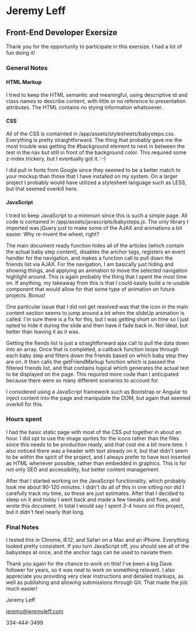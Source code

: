 # Jeremy Leff
## Front-End Developer Exersize

Thank you for the opportunity to participate in this exersize. I had a lot of fun doing it!

### General Notes

#### HTML Markup
I tried to keep the HTML semantic and meaningful, using descriptive id and class names to describe content, with little or no reference to presentation attributes. The HTML contains no stying information whatsoever.

#### CSS
All of the CSS is containted in /app/assets/stylesheets/babysteps.css. Everything is pretty straightforward. The thing that probably gave me the most trouble was getting the #background element to nest in between the test in the nav but still in front of the background color. This required some z-index trickery, but I eventually got it.  :-)

I did pull in fonts from Google since they seemed to be a better match to your mockup than those that I have installed on my system. On a larger project I probably would have utilized a stylesheet language such as LESS, but that seemed overkill here.

#### JavaScript
I tried to keep JavaScript to a minimum since this is such a simple page. All code is contained in /app/assets/javascripts/babysteps.js. The only library I imported was jQuery just to make some of the AJAX and animations a bit easier. Why re-invent the wheel, right?

The main document ready function hides all of the articles (which contain the actual baby step content), disables the anchor tags, registers an event handler for the navigation, and makes a function call to pull down the friends list via AJAX. For the navigation, I am basically just hiding and showing things, and applying an animation to move the selected navigation highlight around. This is again probably the thing that I spent the most time on. If anything, my takeaway from this is that I could easily build a re-usable component that would allow for that some type of animation on future projects. Bonus!

One particular issue that I did not get resolved was that the icon in the main content section seems to jump around a bit when the slideUp animation is called. I'm sure there is a fix for this, but I was getting short on time so I just opted to hide it during the slide and then have it fade back in. Not ideal, but better than leaving it as it was.

Getting the fiends list is just a straightforward ajax call to pull the data down into an array. Once that is completed, a callback function loops through each baby step and filters down the friends based on which baby step they are on. It then calls the getFriendMarkup function which is passed the filtered friends list, and that contains logical which generates the actual text to be displayed on the page. This required more code than I anticipated because there were so many different scenarios to account for.

I considered using a JavaScript framework such as Bootstrap or Angular to inject content into the page and manipulate the DOM, but again that seemed overkill for this.

### Hours spent
I had the basic static page with most of the CSS put together in about an hour. I did opt to use the image sprites for the icons rather than the files since this needs to be production ready, and that cost me a bit more time. I also noticed there was a header with text already on it, but that didn't seem to be within the spirit of the project, and I always prefer to have text inserted as HTML whenever possible, rather than embedded in graphics. This is for not only SEO and accessibility, but better content management.

After that I started working on the JavaScript functionality, which probably took me about 90-120 minutes. I didn't do all of this in one sitting nor did I carefully track my time, so these are just estimates. After that I decided to sleep on it and today I went back and made a few tweaks and fixes, and wrote this document. In total I would say I spent 3-4 hours on this project, but it didn't feel nearly that long.

### Final Notes
I tested this in Chrome, IE12, and Safari on a Mac and an iPhone. Everything looked pretty consistent. If you turn JavaScript off, you should see all of the babysteps at once, and the anchor tags can be used to naviate them.

Thank you again for the chance to work on this! I've been a big Dave follower for years, so it was neat to work on something relavant. I also appreciate you providing very clear instructions and detailed markups, as well as publishing and allowing submissions through Git. That made the job much easier!

Jeremy Leff

jeremy@jeremyleff.com

334-444-3499
